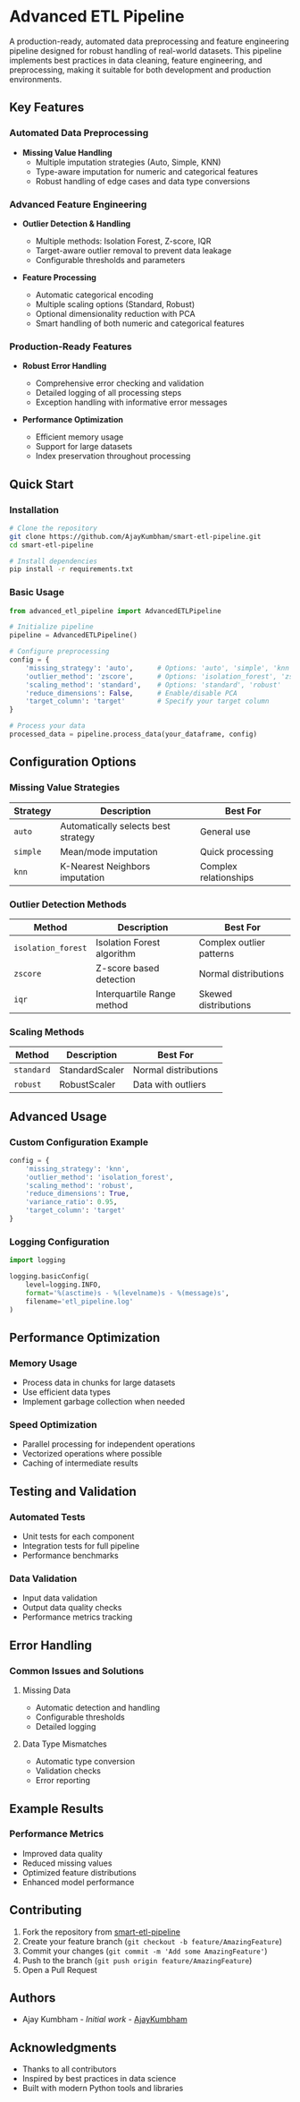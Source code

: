 # Advanced ETL Pipeline

A production-ready, automated data preprocessing and feature engineering pipeline designed for robust handling of real-world datasets. This pipeline implements best practices in data cleaning, feature engineering, and preprocessing, making it suitable for both development and production environments.

## Key Features

### Automated Data Preprocessing
- **Missing Value Handling**
  - Multiple imputation strategies (Auto, Simple, KNN)
  - Type-aware imputation for numeric and categorical features
  - Robust handling of edge cases and data type conversions

### Advanced Feature Engineering
- **Outlier Detection & Handling**
  - Multiple methods: Isolation Forest, Z-score, IQR
  - Target-aware outlier removal to prevent data leakage
  - Configurable thresholds and parameters

- **Feature Processing**
  - Automatic categorical encoding
  - Multiple scaling options (Standard, Robust)
  - Optional dimensionality reduction with PCA
  - Smart handling of both numeric and categorical features

### Production-Ready Features
- **Robust Error Handling**
  - Comprehensive error checking and validation
  - Detailed logging of all processing steps
  - Exception handling with informative error messages

- **Performance Optimization**
  - Efficient memory usage
  - Support for large datasets
  - Index preservation throughout processing

## Quick Start

### Installation
```bash
# Clone the repository
git clone https://github.com/AjayKumbham/smart-etl-pipeline.git
cd smart-etl-pipeline

# Install dependencies
pip install -r requirements.txt
```

### Basic Usage
```python
from advanced_etl_pipeline import AdvancedETLPipeline

# Initialize pipeline
pipeline = AdvancedETLPipeline()

# Configure preprocessing
config = {
    'missing_strategy': 'auto',      # Options: 'auto', 'simple', 'knn'
    'outlier_method': 'zscore',      # Options: 'isolation_forest', 'zscore', 'iqr'
    'scaling_method': 'standard',    # Options: 'standard', 'robust'
    'reduce_dimensions': False,      # Enable/disable PCA
    'target_column': 'target'        # Specify your target column
}

# Process your data
processed_data = pipeline.process_data(your_dataframe, config)
```

## Configuration Options

### Missing Value Strategies
| Strategy | Description | Best For |
|----------|-------------|----------|
| `auto` | Automatically selects best strategy | General use |
| `simple` | Mean/mode imputation | Quick processing |
| `knn` | K-Nearest Neighbors imputation | Complex relationships |

### Outlier Detection Methods
| Method | Description | Best For |
|--------|-------------|----------|
| `isolation_forest` | Isolation Forest algorithm | Complex outlier patterns |
| `zscore` | Z-score based detection | Normal distributions |
| `iqr` | Interquartile Range method | Skewed distributions |

### Scaling Methods
| Method | Description | Best For |
|--------|-------------|----------|
| `standard` | StandardScaler | Normal distributions |
| `robust` | RobustScaler | Data with outliers |

## Advanced Usage

### Custom Configuration Example
```python
config = {
    'missing_strategy': 'knn',
    'outlier_method': 'isolation_forest',
    'scaling_method': 'robust',
    'reduce_dimensions': True,
    'variance_ratio': 0.95,
    'target_column': 'target'
}
```

### Logging Configuration
```python
import logging

logging.basicConfig(
    level=logging.INFO,
    format='%(asctime)s - %(levelname)s - %(message)s',
    filename='etl_pipeline.log'
)
```

## Performance Optimization

### Memory Usage
- Process data in chunks for large datasets
- Use efficient data types
- Implement garbage collection when needed

### Speed Optimization
- Parallel processing for independent operations
- Vectorized operations where possible
- Caching of intermediate results

## Testing and Validation

### Automated Tests
- Unit tests for each component
- Integration tests for full pipeline
- Performance benchmarks

### Data Validation
- Input data validation
- Output data quality checks
- Performance metrics tracking

## Error Handling

### Common Issues and Solutions
1. Missing Data
   - Automatic detection and handling
   - Configurable thresholds
   - Detailed logging

2. Data Type Mismatches
   - Automatic type conversion
   - Validation checks
   - Error reporting

## Example Results

### Performance Metrics
- Improved data quality
- Reduced missing values
- Optimized feature distributions
- Enhanced model performance

## Contributing

1. Fork the repository from [smart-etl-pipeline](https://github.com/AjayKumbham/smart-etl-pipeline)
2. Create your feature branch (`git checkout -b feature/AmazingFeature`)
3. Commit your changes (`git commit -m 'Add some AmazingFeature'`)
4. Push to the branch (`git push origin feature/AmazingFeature`)
5. Open a Pull Request

## Authors

- Ajay Kumbham - *Initial work* - [AjayKumbham](https://github.com/AjayKumbham)

## Acknowledgments

- Thanks to all contributors
- Inspired by best practices in data science
- Built with modern Python tools and libraries
